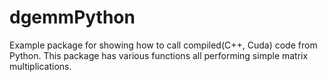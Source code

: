 # dgemmPython

Example package for showing how to call compiled(C++, Cuda) code from 
Python. This package has various functions all performing simple matrix
multiplications.